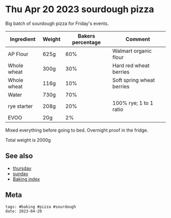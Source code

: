 # Thu Apr 20 2023 sourdough pizza

Big batch of sourdough pizza for Friday's events.

| Ingredient  | Weight | Bakers percentage | Comment                   |
| ----------- | ------ | ----------------- | ------------------------- |
| AP Flour    | 625g   | 60%               | Walmart organic flour     |
| Whole wheat | 300g   | 30%               | Hard red wheat berries    |
| Whole wheat | 116g   | 10%               | Soft spring wheat berries |
| Water       | 730g   | 70%               |                           |
| rye starter | 208g   | 20%               | 100% rye; 1 to 1 ratio    |
| EVOO        | 20g    | 2%                |                           |

Mixed everything before going to bed. Overnight proof in the fridge.

Total weight is 2000g

## See also

- [thursday](keg://jlrickert/356)
- [sunday](keg://jlrickert/348)
- [Baking index](../292)

## Meta

    tags: #baking #pizza #sourdough
    date: 2023-04-20
